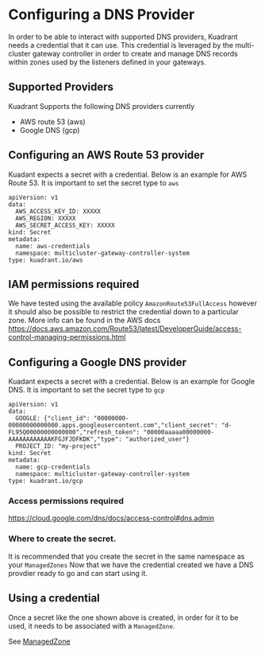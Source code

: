 # Configuring a DNS Provider 

In order to be able to interact with supported DNS providers, Kuadrant needs a credential that it can use. This credential is leveraged by the multi-cluster gateway controller in order to create and manage DNS records within zones used by the listeners defined in your gateways.


## Supported Providers

Kuadrant Supports the following DNS providers currently

- AWS route 53 (aws)
- Google DNS (gcp)



## Configuring an AWS Route 53 provider

Kuadant expects a secret with a credential. Below is an example for AWS Route 53. It is important to set the secret type to `aws`

```
apiVersion: v1
data:
  AWS_ACCESS_KEY_ID: XXXXX
  AWS_REGION: XXXXX
  AWS_SECRET_ACCESS_KEY: XXXXX
kind: Secret
metadata:
  name: aws-credentials
  namespace: multicluster-gateway-controller-system
type: kuadrant.io/aws
```


## IAM permissions required 
We have tested using the available policy `AmazonRoute53FullAccess` however it should also be possible to restrict the credential down to a particular zone. More info can be found in the AWS docs 
https://docs.aws.amazon.com/Route53/latest/DeveloperGuide/access-control-managing-permissions.html

## Configuring a Google DNS provider

Kuadant expects a secret with a credential. Below is an example for Google DNS. It is important to set the secret type to `gcp`

```
apiVersion: v1
data:
  GOOGLE: {"client_id": "00000000-00000000000000.apps.googleusercontent.com","client_secret": "d-FL95Q00000000000000","refresh_token": "00000aaaaa00000000-AAAAAAAAAAAAKFGJFJDFKDK","type": "authorized_user"}
  PROJECT_ID: "my-project"
kind: Secret
metadata:
  name: gcp-credentials
  namespace: multicluster-gateway-controller-system
type: kuadrant.io/gcp
```


### Access permissions required
https://cloud.google.com/dns/docs/access-control#dns.admin


### Where to create the secret.

It is recommended that you create the secret in the same namespace as your `ManagedZones`
Now that we have the credential created we have a DNS provdier ready to go and can start using it.

## Using a credential

Once a secret like the one shown above is created, in order for it to be used, it needs to be associated with a `ManagedZone`. 

See [ManagedZone](managed-zone.md)

